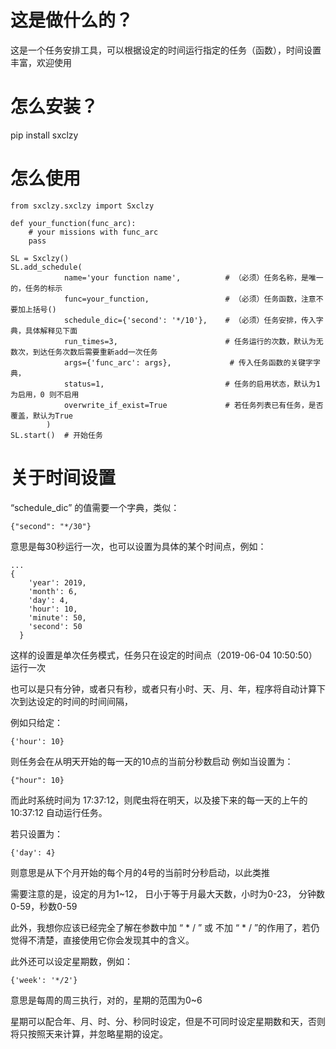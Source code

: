 这是做什么的？
=======================
这是一个任务安排工具，可以根据设定的时间运行指定的任务（函数），时间设置丰富，欢迎使用

怎么安装？
=========
pip install sxclzy

怎么使用
=========
```
from sxclzy.sxclzy import Sxclzy

def your_function(func_arc):
    # your missions with func_arc
    pass

SL = Sxclzy()
SL.add_schedule(
            name='your function name',          # （必须）任务名称，是唯一的，任务的标示
            func=your_function,                 # （必须）任务函数，注意不要加上括号()
            schedule_dic={'second': '*/10'},    # （必须）任务安排，传入字典，具体解释见下面
            run_times=3,                        # 任务运行的次数，默认为无数次，到达任务次数后需要重新add一次任务
            args={'func_arc': args},             # 传入任务函数的关键字字典，
            status=1,                           # 任务的启用状态，默认为1为启用，0 则不启用
            overwrite_if_exist=True             # 若任务列表已有任务，是否覆盖，默认为True
        )
SL.start()  # 开始任务
```

关于时间设置
============
“schedule_dic” 的值需要一个字典，类似：
```
{"second": "*/30"}
```
意思是每30秒运行一次，也可以设置为具体的某个时间点，例如：
```
...
{
    'year': 2019,
    'month': 6,
    'day': 4,
    'hour': 10,
    'minute': 50,
    'second': 50
  }
```

这样的设置是单次任务模式，任务只在设定的时间点（2019-06-04 10:50:50）运行一次

也可以是只有分钟，或者只有秒，或者只有小时、天、月、年，程序将自动计算下次到达设定的时间的时间间隔，

例如只给定：
```
{'hour': 10}
```
则任务会在从明天开始的每一天的10点的当前分秒数启动
例如当设置为：
```
{"hour": 10}
```
而此时系统时间为 17:37:12，则爬虫将在明天，以及接下来的每一天的上午的 10:37:12 自动运行任务。

若只设置为：
```
{'day': 4}
```
则意思是从下个月开始的每个月的4号的当前时分秒启动，以此类推

需要注意的是，设定的月为1~12， 日小于等于月最大天数，小时为0-23， 分钟数0-59，秒数0-59

此外，我想你应该已经完全了解在参数中加 “ * / ” 或 不加 “ * / ”的作用了，若仍觉得不清楚，直接使用它你会发现其中的含义。

此外还可以设定星期数，例如：
```
{'week': '*/2'}
```
意思是每周的周三执行，对的，星期的范围为0~6

星期可以配合年、月、时、分、秒同时设定，但是不可同时设定星期数和天，否则将只按照天来计算，并忽略星期的设定。

